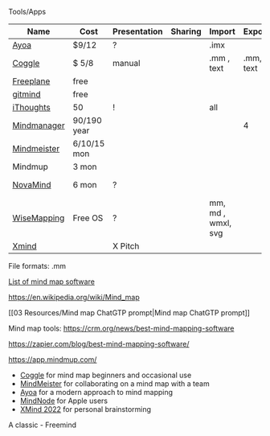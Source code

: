 

Tools/Apps

| Name | Cost |  Presentation | Sharing | Import | Export | Rating |
| ---------- | --------- | --------- | --------- |--------- | --------- | --------- |
| [Ayoa](https://app.ayoa.com/) | $9/12 | ? | | .imx |
| [Coggle](https://coggle.it/) | $ 5/8 | manual | | .mm , text | .mm,  text |
| [Freeplane](https://docs.freeplane.org/) | free |  | | | |
| [gitmind](https://.gitmind.com/) | free |  | | | | 3.4 |
| [iThoughts](https://www.toketaware.com/)  | 50  | ! | | all | | 5 |
| [Mindmanager](https://www.mindmanager.com) | 90/190 year |  | | | 4 |
| [Mindmeister](https://www.mindmeister.com) | 6/10/15 mon |  | | |
| Mindmup | 3 mon |  | |  | |
| [NovaMind](https://www.novamind.com/)| 6 mon | ? | |  | | crashes :-(|
| [WiseMapping](https://www.wisemapping.com/) | Free OS | ? | | mm, md , wmxl, svg|
| [Xmind](xmind.works) |  | X Pitch  | | | | 4.7 |


File formats:
.mm 

[List of mind map software](https://en.wikipedia.org/wiki/List_of_concept-_and_mind-mapping_software)

https://en.wikipedia.org/wiki/Mind_map

 [[03 Resources/Mind map ChatGTP prompt|Mind map ChatGTP prompt]]

Mind map tools:
https://crm.org/news/best-mind-mapping-software

https://zapier.com/blog/best-mind-mapping-software/

https://app.mindmup.com/

-   [Coggle](https://zapier.com/blog/best-mind-mapping-software/#coggle) for mind map beginners and occasional use
-   [MindMeister](https://zapier.com/blog/best-mind-mapping-software/#mindmeister) for collaborating on a mind map with a team
-   [Ayoa](https://zapier.com/blog/best-mind-mapping-software/#ayoa) for a modern approach to mind mapping
-   [MindNode](https://zapier.com/blog/best-mind-mapping-software/#mindnode) for Apple users
-   [XMind 2022](https://zapier.com/blog/best-mind-mapping-software/#xmind) for personal brainstorming

A classic - 
Freemind